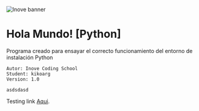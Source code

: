 ![Inove banner](/inove.jpg)

# Hola Mundo! [Python]
Programa creado para ensayar el correcto funcionamiento del entorno de instalación Python
```
Autor: Inove Coding School
Student: kikoarg
Version: 1.0
```

```
asdsdasd
```

Testing link [Aqui](README.md).